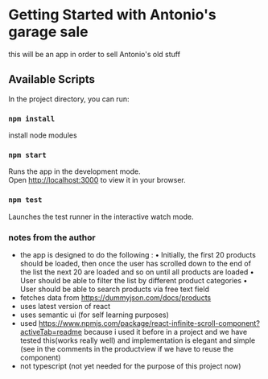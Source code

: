 # Getting Started with Antonio's garage sale
this will be an app in order to sell Antonio's old stuff

## Available Scripts

In the project directory, you can run:

### `npm install`
install node modules

### `npm start`

Runs the app in the development mode.\
Open [http://localhost:3000](http://localhost:3000) to view it in your browser.

### `npm test`

Launches the test runner in the interactive watch mode.

### notes from the author

 - the app is designed to do the following : 
    •  Initially, the first 20 products should be loaded, then once the user has scrolled down to the end of the list
        the next 20 are loaded and so on until all products are loaded
    • User should be able to filter the list by different product categories
    • User should be able to search products via free text field
 - fetches data from https://dummyjson.com/docs/products
 - uses latest version of react
 - uses semantic ui (for self learning purposes)
 - used https://www.npmjs.com/package/react-infinite-scroll-component?activeTab=readme because i used it before in a project and we have tested this(works really well) and implementation is elegant and simple (see in the comments in the productview if we have to reuse the component)
 - not typescript (not yet needed for the purpose of this project now)


